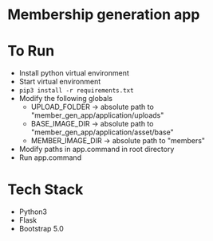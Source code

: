 # Membership generation app

# To Run 
- Install python virtual environment 
- Start virtual environment
- ```pip3 install -r requirements.txt```
- Modify the following globals 
    - UPLOAD_FOLDER -> absolute path to "member_gen_app/application/uploads"
    - BASE_IMAGE_DIR -> absolute path to "member_gen_app/application/asset/base"
    - MEMBER_IMAGE_DIR -> absolute path to "members"
- Modify paths in app.command in root directory
- Run app.command

# Tech Stack
- Python3 
- Flask
- Bootstrap 5.0
